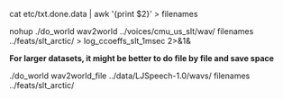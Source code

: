 
cat etc/txt.done.data | awk '{print $2}' > filenames

nohup ./do_world wav2world ../voices/cmu_us_slt/wav/ filenames ../feats/slt_arctic/ > log_ccoeffs_slt_1msec 2>&1&


**For larger datasets, it might be better to do file by file and save space** 


./do_world wav2world_file ../data/LJSpeech-1.0/wavs/ filenames ../feats/slt_arctic/
